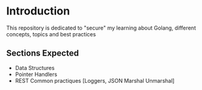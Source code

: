 # Introduction

This repository is dedicated to "secure" my learning about Golang, different concepts, topics and best practices

## Sections Expected
- Data Structures
- Pointer Handlers
- REST Common practiques [Loggers, JSON Marshal Unmarshal]